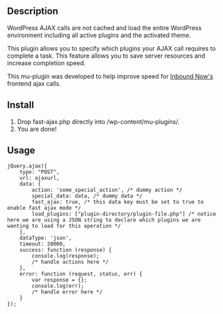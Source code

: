 ## Description

WordPress AJAX calls are not cached and load the entire WordPress environment including all active plugins and the activated theme. 

This plugin allows you to specify which plugins your AJAX call requires to complete a task. This feature allows you to save server resources and increase completion speed. 

This mu-plugin was developed to help improve speed for [Inbound Now's](https://www.inboundnow.com) frontend ajax calls. 
 

## Install

1. Drop fast-ajax.php directly into /wp-content/mu-plugins/.
2. You are done!

## Usage

```
jQuery.ajax({
    type: "POST",
    url: ajaxurl,
    data: {
        action: 'some_special_action', /* dummy action */
        special_data: data, /* dummy data */
        fast_ajax: true, /* this data key must be set to true to enable fast ajax mode */
        load_plugins: ["plugin-directory/plugin-file.php"] /* notice here we are using a JSON string to declare which plugins we are wanting to load for this operation */
    },
    dataType: 'json',
    timeout: 20000,
    success: function (response) {
        console.log(response);
        /* handle actions here */
    },
    error: function (request, status, err) {
        var response = {};
        console.log(err);
        /* handle error here */
    }
});
```


